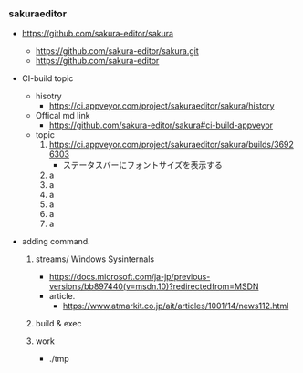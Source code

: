 ### sakuraeditor
- https://github.com/sakura-editor/sakura
    - https://github.com/sakura-editor/sakura.git
    - https://github.com/sakura-editor 

- CI-build topic
    - hisotry
        - https://ci.appveyor.com/project/sakuraeditor/sakura/history
    - Offical md link
        - https://github.com/sakura-editor/sakura#ci-build-appveyor
    - topic
        1. https://ci.appveyor.com/project/sakuraeditor/sakura/builds/36926303
           - ステータスバーにフォントサイズを表示する
        1. a
        1. a
        1. a
        1. a
        1. a
        1. a

- adding command.
    1. streams/ Windows Sysinternals
        - https://docs.microsoft.com/ja-jp/previous-versions/bb897440(v=msdn.10)?redirectedfrom=MSDN
        - article.
            - https://www.atmarkit.co.jp/ait/articles/1001/14/news112.html
    1. build & exec
    
    1. work
        - ./tmp


